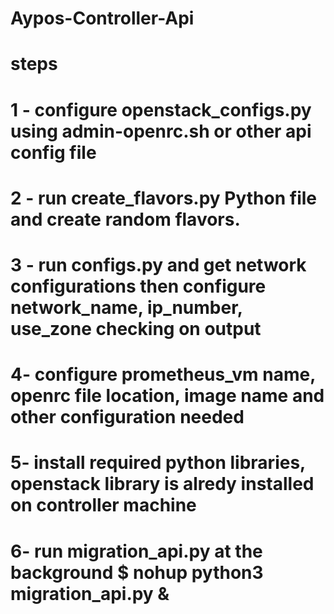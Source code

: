 # Aypos-Controller-Api

# steps
# 1 - configure openstack_configs.py using admin-openrc.sh or other api config file
# 2 - run create_flavors.py Python file and create random flavors.
# 3 - run configs.py and get network configurations then configure network_name, ip_number, use_zone checking on output
# 4- configure prometheus_vm name, openrc file location, image name and other configuration needed 
# 5- install required python libraries, openstack library is alredy installed on controller machine
# 6- run migration_api.py at the background $ nohup python3 migration_api.py &
